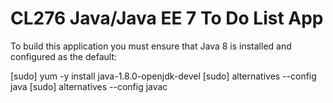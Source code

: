 # CL276 Java/Java EE 7 To Do List App

To build this application you must ensure that Java 8 is installed and configured as the default:

[sudo] yum -y install java-1.8.0-openjdk-devel
[sudo] alternatives --config java
[sudo] alternatives --config javac
